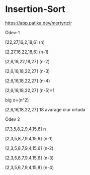 # Insertion-Sort
https://app.patika.dev/mertyrtclr



Ödev-1

[22,27,16,2,18,6] (n)

[2,27,16,22,18,6] (n-1)

[2,6,16,22,18,27] (n-2)

[2,6,16,18,22,27] (n-3)

[2,6,16,18,22,27] (n-4)

[2,6,16,18,22,27] (n-5)=1

big o=(n^2)

[2,6,16,18,22,27]
18 avarage olur ortada


Ödev 2

[7,3,5,8,2,9,4,15,6] n

[2,3,5,8,7,9,4,15,6] (n-1)

[2,3,5,8,7,9,4,15,6] (n-2)

[2,3,5,8,7,9,4,15,6] (n-3)

[2,3,5,6,7,9,4,15,8] (n-4)

